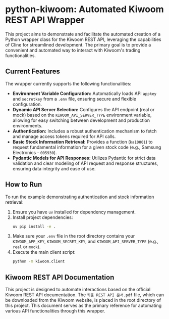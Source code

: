 # python-kiwoom: Automated Kiwoom REST API Wrapper

This project aims to demonstrate and facilitate the automated creation of a Python wrapper class for the Kiwoom REST API, leveraging the capabilities of Cline for streamlined development. The primary goal is to provide a convenient and automated way to interact with Kiwoom's trading functionalities.

## Current Features

The wrapper currently supports the following functionalities:

*   **Environment Variable Configuration:** Automatically loads API `appkey` and `secretkey` from a `.env` file, ensuring secure and flexible configuration.
*   **Dynamic API Server Selection:** Configures the API endpoint (real or mock) based on the `KIWOOM_API_SERVER_TYPE` environment variable, allowing for easy switching between development and production environments.
*   **Authentication:** Includes a robust authentication mechanism to fetch and manage access tokens required for API calls.
*   **Basic Stock Information Retrieval:** Provides a function (`ka10001`) to request fundamental information for a given stock code (e.g., Samsung Electronics - `005930`).
*   **Pydantic Models for API Responses:** Utilizes Pydantic for strict data validation and clear modeling of API request and response structures, ensuring data integrity and ease of use.

## How to Run

To run the example demonstrating authentication and stock information retrieval:

1.  Ensure you have `uv` installed for dependency management.
2.  Install project dependencies:
    ```bash
    uv pip install -e .
    ```
3.  Make sure your `.env` file in the root directory contains your `KIWOOM_APP_KEY`, `KIWOOM_SECRET_KEY`, and `KIWOOM_API_SERVER_TYPE` (e.g., `real` or `mock`).
4.  Execute the main client script:
    ```bash
    python -m kiwoom.client
    ```

## Kiwoom REST API Documentation

This project is designed to automate interactions based on the official Kiwoom REST API documentation. The `키움 REST API 문서.pdf` file, which can be downloaded from the Kiwoom website, is placed in the root directory of this project. This document serves as the primary reference for automating various API functionalities through this wrapper.
